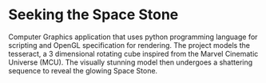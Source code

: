 # Seeking the Space Stone
Computer Graphics application that uses python programming language for scripting and OpenGL specification for rendering.
The project models the tesseract, a 3 dimensional rotating cube inspired from the Marvel Cinematic Universe (MCU). The visually stunning model then undergoes a shattering sequence to reveal the glowing Space Stone.


